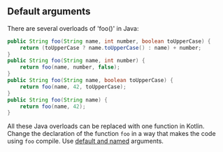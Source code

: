 ## Default arguments

There are several overloads of 'foo()' in Java:

```java
public String foo(String name, int number, boolean toUpperCase) {
    return (toUpperCase ? name.toUpperCase() : name) + number;
}
public String foo(String name, int number) {
    return foo(name, number, false);
}
public String foo(String name, boolean toUpperCase) {
    return foo(name, 42, toUpperCase);
}
public String foo(String name) {
    return foo(name, 42);
}
```

All these Java overloads can be replaced with one function in Kotlin.
Change the declaration of the function `foo` in a way that makes the code using `foo` compile.
Use [default and named](http://kotlinlang.org/docs/reference/functions.html#default-arguments) arguments.
